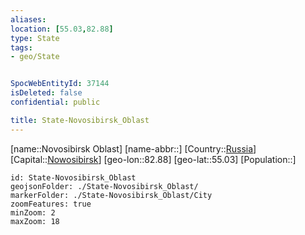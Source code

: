 ```yaml
---
aliases: 
location: [55.03,82.88]
type: State
tags:
- geo/State


SpocWebEntityId: 37144
isDeleted: false
confidential: public

title: State-Novosibirsk_Oblast
---
```

[name::Novosibirsk Oblast]
[name-abbr::]
[Country::[Russia](geo/Continent/Europe/Russia.md)]
[Capital::[Nowosibirsk](geo/Continent/Europe/Russia/City/Nowosibirsk.md)]
[geo-lon::82.88]
[geo-lat::55.03]
[Population::]



```leaflet
id: State-Novosibirsk_Oblast
geojsonFolder: ./State-Novosibirsk_Oblast/
markerFolder: ./State-Novosibirsk_Oblast/City
zoomFeatures: true 
minZoom: 2 
maxZoom: 18
```


